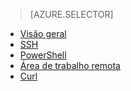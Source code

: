 > [AZURE.SELECTOR]
- [Visão geral](../articles/hdinsight/hdinsight-use-mapreduce.md)
- [SSH](../articles/hdinsight/hdinsight-hadoop-use-mapreduce-ssh.md)
- [PowerShell](../articles/hdinsight/hdinsight-hadoop-use-mapreduce-powershell.md)
- [Área de trabalho remota](../articles/hdinsight/hdinsight-hadoop-use-mapreduce-remote-desktop.md)
- [Curl](../articles/hdinsight/hdinsight-hadoop-use-mapreduce-curl.md)
<!--HONumber=47-->
